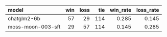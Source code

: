 | model             |   win |   loss |   tie |   win_rate |   loss_rate |
|:------------------|------:|-------:|------:|-----------:|------------:|
| chatglm2-6b       |    57 |     29 |   114 |      0.285 |       0.145 |
| moss-moon-003-sft |    29 |     57 |   114 |      0.145 |       0.285 |